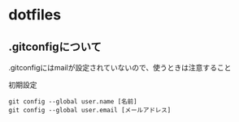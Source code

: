 # dotfiles

## .gitconfigについて
.gitconfigにはmailが設定されていないので、使うときは注意すること

初期設定
```
git config --global user.name [名前]
git config --global user.email [メールアドレス]
```
